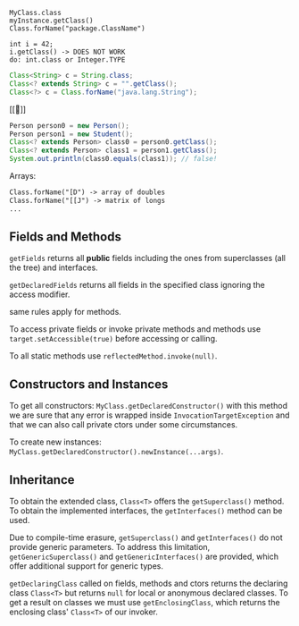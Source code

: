 
```text
MyClass.class
myInstance.getClass()
Class.forName("package.ClassName")

int i = 42;
i.getClass() -> DOES NOT WORK
do: int.class or Integer.TYPE
```

```java
Class<String> c = String.class;
Class<? extends String> c = "".getClass();
Class<?> c = Class.forName("java.lang.String");
```


[[🚨]]

```java
Person person0 = new Person();
Person person1 = new Student();
Class<? extends Person> class0 = person0.getClass();
Class<? extends Person> class1 = person1.getClass();
System.out.println(class0.equals(class1)); // false!
```

Arrays:

```txt
Class.forName("[D") -> array of doubles
Class.forName("[[J") -> matrix of longs
...
```

## Fields and Methods

`getFields` returns all **public** fields including the ones from superclasses (all the tree) and interfaces.

`getDeclaredFields` returns all fields in the specified class ignoring the access modifier.

same rules apply for methods.

To access private fields or invoke private methods and methods use `target.setAccessible(true)` before accessing or calling.

To all static methods use `reflectedMethod.invoke(null)`.

## Constructors and Instances

To get all constructors: `MyClass.getDeclaredConstructor()` with this method we are sure that any error is wrapped inside `InvocationTargetException` and that we can also call private ctors under some circumstances.

To create new instances: `MyClass.getDeclaredConstructor().newInstance(...args)`.

## Inheritance

To obtain the extended class, `Class<T>` offers the `getSuperclass()` method. To obtain the implemented interfaces, the `getInterfaces()` method can be used.

Due to compile-time erasure, `getSuperclass()` and `getInterfaces()` do not provide generic parameters. To address this limitation, `getGenericSuperclass()` and `getGenericInterfaces()` are provided, which offer additional support for generic types.

`getDeclaringClass` called on fields, methods and ctors returns the declaring class `Class<T>` but returns `null` for local or anonymous declared classes. To get a result on classes we must use `getEnclosingClass`, which returns the enclosing class' `Class<T>` of our invoker.